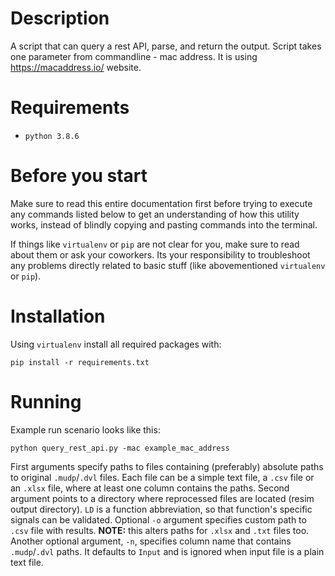 # Description

A script that can query a rest API, parse, and return the output.
Script takes one parameter from commandline - mac address.
It is using https://macaddress.io/ website.

# Requirements

* `python 3.8.6`

# Before you start

Make sure to read this entire documentation first before trying to execute any commands listed below to get an
understanding of how this utility works, instead of blindly copying and pasting commands into the terminal.

If things like `virtualenv` or `pip` are not clear for you, make sure to read about them or ask your coworkers. Its your
responsibility to troubleshoot any problems directly related to basic stuff (like abovementioned `virtualenv` or `pip`).

# Installation

Using `virtualenv` install all required packages with:

```commandline
pip install -r requirements.txt
```

# Running

Example run scenario looks like this:

```commandline
python query_rest_api.py -mac example_mac_address
```

First arguments specify paths to files containing (preferably) absolute paths to original `.mudp`/`.dvl` files. Each
file can be a simple text file, a `.csv` file or an `.xlsx` file, where at least one column contains the paths. Second
argument points to a directory where reprocessed files are located (resim output directory). `LD` is a function
abbreviation, so that function's specific signals can be validated. Optional `-o` argument specifies custom path to
`.csv` file with results. **NOTE:** this alters paths for `.xlsx` and `.txt` files too. Another optional argument, `-n`,
specifies column name that contains `.mudp`/`.dvl` paths. It defaults to `Input` and is ignored when input file is a
plain text file.